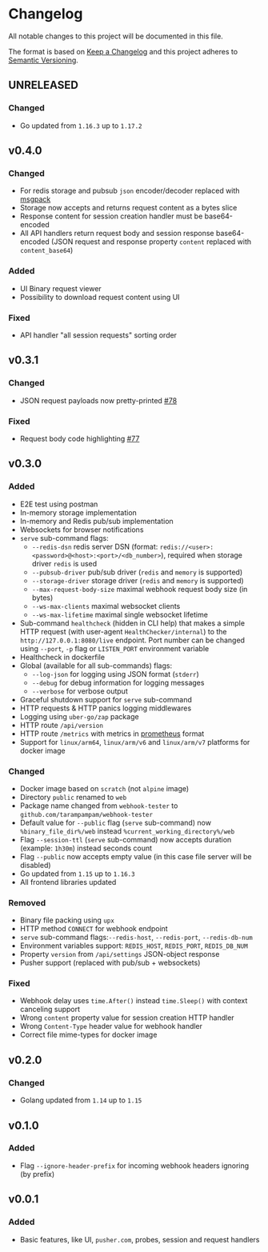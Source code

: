 # Changelog

All notable changes to this project will be documented in this file.

The format is based on [Keep a Changelog][keepachangelog] and this project adheres to [Semantic Versioning][semver].

## UNRELEASED

### Changed

- Go updated from `1.16.3` up to `1.17.2`

## v0.4.0

### Changed

- For redis storage and pubsub `json` encoder/decoder replaced with [msgpack](https://github.com/vmihailenco/msgpack)
- Storage now accepts and returns request content as a bytes slice
- Response content for session creation handler must be base64-encoded
- All API handlers return request body and session response base64-encoded (JSON request and response property `content` replaced with `content_base64`)

### Added

- UI Binary request viewer
- Possibility to download request content using UI

### Fixed

- API handler "all session requests" sorting order

## v0.3.1

### Changed

- JSON request payloads now pretty-printed [#78]

### Fixed

- Request body code highlighting [#77]

[#77]:https://github.com/tarampampam/webhook-tester/issues/77
[#78]:https://github.com/tarampampam/webhook-tester/issues/78

## v0.3.0

### Added

- E2E test using postman
- In-memory storage implementation
- In-memory and Redis pub/sub implementation
- Websockets for browser notifications
- `serve` sub-command flags:
  - `--redis-dsn` redis server DSN (format: `redis://<user>:<password>@<host>:<port>/<db_number>`), required when storage driver `redis` is used
  - `--pubsub-driver` pub/sub driver (`redis` and `memory` is supported)
  - `--storage-driver` storage driver (`redis` and `memory` is supported)
  - `--max-request-body-size` maximal webhook request body size (in bytes)
  - `--ws-max-clients` maximal websocket clients
  - `--ws-max-lifetime` maximal single websocket lifetime
- Sub-command `healthcheck` (hidden in CLI help) that makes a simple HTTP request (with user-agent `HealthChecker/internal`) to the `http://127.0.0.1:8080/live` endpoint. Port number can be changed using `--port`, `-p` flag or `LISTEN_PORT` environment variable
- Healthcheck in dockerfile
- Global (available for all sub-commands) flags:
  - `--log-json` for logging using JSON format (`stderr`)
  - `--debug` for debug information for logging messages
  - `--verbose` for verbose output
- Graceful shutdown support for `serve` sub-command
- HTTP requests & HTTP panics logging middlewares
- Logging using `uber-go/zap` package
- HTTP route `/api/version`
- HTTP route `/metrics` with metrics in [prometheus](https://github.com/prometheus) format
- Support for `linux/arm64`, `linux/arm/v6` and `linux/arm/v7` platforms for docker image

### Changed

- Docker image based on `scratch` (not `alpine` image)
- Directory `public` renamed to `web`
- Package name changed from `webhook-tester` to `github.com/tarampampam/webhook-tester`
- Default value for `--public` flag (`serve` sub-command) now `%binary_file_dir%/web` instead `%current_working_directory%/web`
- Flag `--session-ttl` (`serve` sub-command) now accepts duration (example: `1h30m`) instead seconds count
- Flag `--public` now accepts empty value (in this case file server will be disabled)
- Go updated from `1.15` up to `1.16.3`
- All frontend libraries updated

### Removed

- Binary file packing using `upx`
- HTTP method `CONNECT` for webhook endpoint
- `serve` sub-command flags:`--redis-host`, `--redis-port`, `--redis-db-num`
- Environment variables support: `REDIS_HOST`, `REDIS_PORT`, `REDIS_DB_NUM`
- Property `version` from `/api/settings` JSON-object response
- Pusher support (replaced with pub/sub + websockets)

### Fixed

- Webhook delay uses `time.After()` instead `time.Sleep()` with context canceling support
- Wrong `content` property value for session creation HTTP handler
- Wrong `Content-Type` header value for webhook handler
- Correct file mime-types for docker image

## v0.2.0

### Changed

- Golang updated from `1.14` up to `1.15`

## v0.1.0

### Added

- Flag `--ignore-header-prefix` for incoming webhook headers ignoring (by prefix)

## v0.0.1

### Added

- Basic features, like UI, `pusher.com`, probes, session and request handlers

[keepachangelog]:https://keepachangelog.com/en/1.0.0/
[semver]:https://semver.org/spec/v2.0.0.html
